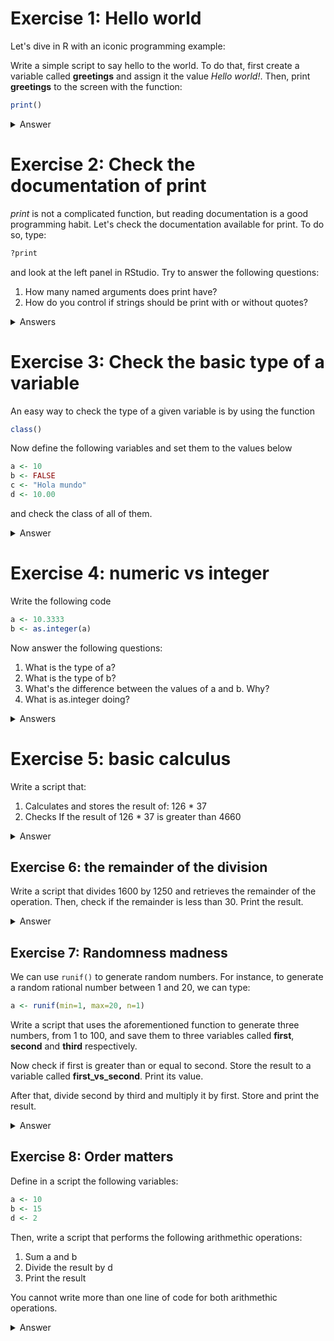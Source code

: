 # Exercise 1: Hello world

Let's dive in R with an iconic programming example: 

Write a simple script to say hello to the world. To do that, first
create a variable called **greetings** and assign it the value _Hello world!_.
Then, print **greetings** to the screen with the function:

```R
print()
```


<details>
  <summary>Answer</summary>

 ```R

 greetings <- 'Hello world!'
 print(greetings)
 ```

</details>

# Exercise 2: Check the documentation of print

_print_ is not a complicated function, but reading documentation is a good programming habit.
Let's check the documentation available for print. To do so, type:

```R
?print
```

and look at the left panel in RStudio. Try to answer the following questions:

1. How many named arguments does print have? 
1. How do you control if strings should be print with or without quotes?

<details>
  <summary>Answers</summary>

1. 10
2. By setting the argument 'quote' to TRUE if quotes are desired and FALSE otherwise.

</details>

# Exercise 3: Check the basic type of a variable

An easy way to check the type of a given variable is by using the function

```R
class()
```

Now define the following variables and set them to the values below

```R
a <- 10
b <- FALSE
c <- "Hola mundo"
d <- 10.00
```

and check the class of all of them.

<details>
  <summary>Answer</summary>

  1. numeric
  1. logical
  1. character
  1. numeric

</details>

# Exercise 4: numeric vs integer

Write the following code
```R
a <- 10.3333
b <- as.integer(a)
```

Now answer the following questions:

1. What is the type of a?
1. What is the type of b?
1. What's the difference between the values of a and b. Why?
1. What is as.integer doing?

<details>
  <summary>Answers</summary>

  1. Numeric
  1. Integer
  1. A is a numeric type variable whose value is a decimal number.
  1. as.integer is converting a numeric variable into an integer. Since an integer cannot have a fractional component, it is discarded.

</details>


# Exercise 5: basic calculus
Write a script that:

1. Calculates and stores the result of: 126 * 37
1. Checks If the result of 126 * 37 is greater than 4660


<details>
  <summary>Answer</summary>

  ```R
  result     <- 126 * 37
  comparison <- (result > 4660)
  print(comparison)
  ```

</details>

## Exercise 6: the remainder of the division

Write a script that divides 1600 by 1250 and retrieves the remainder of the 
operation. Then, check if the remainder is less than 30. Print the result.

<details>
  <summary>Answer</summary>

  ```R
  remainder  <- 1600 %% 1250
  comparison <- reminder < 30
  print(comparison)
  ```

</details>

## Exercise 7: Randomness madness

We can use `runif()` to generate random numbers. For instance, to generate a
random rational number between 1 and 20, we can type:

```R
a <- runif(min=1, max=20, n=1)
```

Write a script that uses the aforementioned function to generate three numbers, 
from 1 to 100, and save them to three variables called **first**, **second** and **third** respectively.

Now check if first is greater than or equal to second. Store the result to a variable called
**first_vs_second**. Print its value.

After that, divide second by third and multiply it by first. Store and print the result.

<details>
  <summary>Answer</summary>

  ```R
  first  <- runif(min=1, max=100, n=1)
  second <- runif(min=1, max=100, n=1)
  third  <- runif(min=1, max=100, n=1)

  first_vs_second <- first >= second
  print(first_vs_second)

  result <- second / third * first
  print(result)
  ```
</details>

## Exercise 8: Order matters
Define in  a script the following variables:

```R
a <- 10
b <- 15
d <- 2
```
Then, write a script that performs the following arithmethic operations:

1. Sum a and b
2. Divide the result by d
3. Print the result

You cannot write more than one line of code for both arithmethic operations.

<details>
  <summary>Answer</summary>

  ```R
 a <- 10
 b <- 15
 d <- 2

 result <- (a + b) / d # One line of code
 print(result)


  ```
  **Remember**: In programming, arithmethic operators work the same as their mathemathic
counterparts. That means that, unless you are using parenthesis, division is performed
before sum.
</details>



